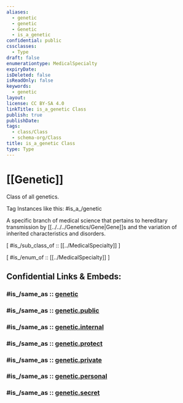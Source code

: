 ```yaml
---
aliases:
  - genetic
  - genetic
  - Genetic
  - is_a_genetic
confidential: public
cssclasses:
  - Type
draft: false
enumerationtype: MedicalSpecialty
expiryDate:
isDeleted: false
isReadOnly: false
keywords:
  - genetic
layout:
license: CC BY-SA 4.0
linkTitle: is_a_genetic Class
publish: true
publishDate:
tags:
  - class/Class
  - schema-org/Class
title: is_a_genetic Class
type: Type
---
```


# [[Genetic]] 

Class of all genetics.

Tag Instances like this: 
#is_a_/genetic

A specific branch of medical science that pertains to hereditary transmission by [[../../../Genetics/Gene|Gene]]s
and the variation of inherited characteristics and disorders.

[ #is_/sub_class_of :: [[../MedicalSpecialty]] ]

[ #is_/enum_of :: [[../MedicalSpecialty]] ]


## Confidential Links & Embeds: 

### #is_/same_as :: [genetic](/_Standards/schema-org/Class/is_a_/Intangible/enumeration/medical_enumeration/medical_specialty/genetic.md) 

### #is_/same_as :: [genetic.public](/_public/schema-org/Class/is_a_/Intangible/enumeration/medical_enumeration/medical_specialty/genetic.public.md) 

### #is_/same_as :: [genetic.internal](/_internal/schema-org/Class/is_a_/Intangible/enumeration/medical_enumeration/medical_specialty/genetic.internal.md) 

### #is_/same_as :: [genetic.protect](/_protect/schema-org/Class/is_a_/Intangible/enumeration/medical_enumeration/medical_specialty/genetic.protect.md) 

### #is_/same_as :: [genetic.private](/_private/schema-org/Class/is_a_/Intangible/enumeration/medical_enumeration/medical_specialty/genetic.private.md) 

### #is_/same_as :: [genetic.personal](/_personal/schema-org/Class/is_a_/Intangible/enumeration/medical_enumeration/medical_specialty/genetic.personal.md) 

### #is_/same_as :: [genetic.secret](/_secret/schema-org/Class/is_a_/Intangible/enumeration/medical_enumeration/medical_specialty/genetic.secret.md)

